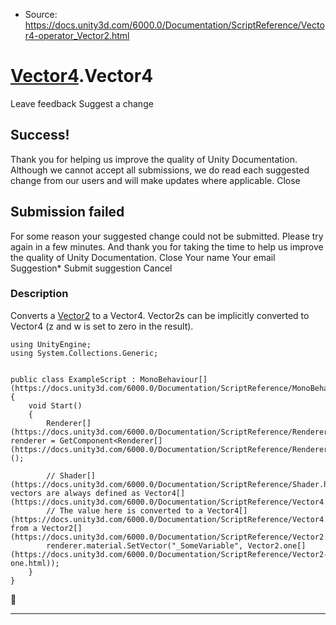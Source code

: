 * Source: https://docs.unity3d.com/6000.0/Documentation/ScriptReference/Vector4-operator_Vector2.html

#  [Vector4](https://docs.unity3d.com/6000.0/Documentation/ScriptReference/Vector4.html).Vector4
Leave feedback
Suggest a change
## Success!
Thank you for helping us improve the quality of Unity Documentation. Although we cannot accept all submissions, we do read each suggested change from our users and will make updates where applicable.
Close
## Submission failed
For some reason your suggested change could not be submitted. Please <a>try again</a> in a few minutes. And thank you for taking the time to help us improve the quality of Unity Documentation.
Close
Your name Your email Suggestion* Submit suggestion
Cancel
### Description
Converts a [Vector2](https://docs.unity3d.com/6000.0/Documentation/ScriptReference/Vector2.html) to a Vector4.
Vector2s can be implicitly converted to Vector4 (z and w is set to zero in the result).
```
using UnityEngine;
using System.Collections.Generic;  
  

public class ExampleScript : MonoBehaviour[](https://docs.unity3d.com/6000.0/Documentation/ScriptReference/MonoBehaviour.html)
{
    void Start()
    {
        Renderer[](https://docs.unity3d.com/6000.0/Documentation/ScriptReference/Renderer.html) renderer = GetComponent<Renderer[](https://docs.unity3d.com/6000.0/Documentation/ScriptReference/Renderer.html)>();  
  
        // Shader[](https://docs.unity3d.com/6000.0/Documentation/ScriptReference/Shader.html) vectors are always defined as Vector4[](https://docs.unity3d.com/6000.0/Documentation/ScriptReference/Vector4.html).
        // The value here is converted to a Vector4[](https://docs.unity3d.com/6000.0/Documentation/ScriptReference/Vector4.html) from a Vector2[](https://docs.unity3d.com/6000.0/Documentation/ScriptReference/Vector2.html).
        renderer.material.SetVector("_SomeVariable", Vector2.one[](https://docs.unity3d.com/6000.0/Documentation/ScriptReference/Vector2-one.html));
    }
}

```

* * *
